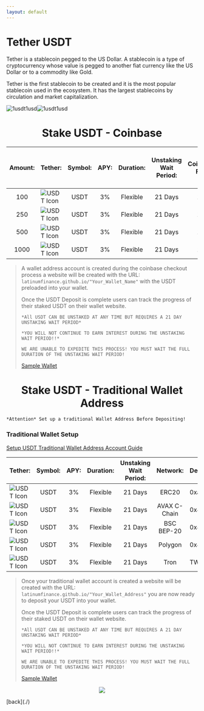 ```yaml
---
layout: default
---
```



# Tether USDT

Tether is a stablecoin pegged to the US Dollar. A stablecoin is a type of cryptocurrency whose value is pegged to another fiat currency like the US Dollar or to a commodity like Gold. 

Tether is the first stablecoin to be created and it is the most popular stablecoin used in the ecosystem. It has the largest stablecoins by circulation and market capitalization.


![1usdt1usd](https://latinumfinance.github.io/assets/images/1usdt1usdupdate.png)![1usdt1usd](https://latinumfinance.github.io/assets/images/LatinumFinanceLogoDraft512x256.png)

# <center>Stake USDT - Coinbase

| Amount: |    Tether:    |    Symbol:   |       APY:        |     Duration:     | <center>Unstaking Wait Period: | <center>Coinbase Fee: | Stake Now Using![coinbase logo](https://latinumfinance.github.io/assets/images/coinbaselogo2.png)   |
|:-------|:-------------|:-------------|:------------------|:-----------------|:-------------------------|:-----|:---------------------------------|
| <center>100 |    ![USDT Icon](https://latinumfinance.github.io/assets/images/usdticonlogo.png)    |     <center>USDT     |       <center>3%         |     <center>Flexible     |           <center>21 Days | <center>1% | <a class="buy-with-crypto" href="https://commerce.coinbase.com/checkout/f305e564-fb8d-41d3-9011-ad5d5f9e6c05"> Stake Crypto </a> <script src="https://commerce.coinbase.com/v1/checkout.js?version=201807"></script>   |
  | <center>250 |    ![USDT Icon](https://latinumfinance.github.io/assets/images/usdticonlogo.png)    |     <center>USDT     |       <center>3%         |     <center>Flexible     |           <center>21 Days | <center>1% | <a class="buy-with-crypto" href="https://commerce.coinbase.com/checkout/f305e564-fb8d-41d3-9011-ad5d5f9e6c05"> Stake Crypto </a> <script src="https://commerce.coinbase.com/v1/checkout.js?version=201807"></script>   |
  | <center>500 |    ![USDT Icon](https://latinumfinance.github.io/assets/images/usdticonlogo.png)    |     <center>USDT     |       <center>3%         |     <center>Flexible     |           <center>21 Days | <center>1% | <a class="buy-with-crypto" href="https://commerce.coinbase.com/checkout/f305e564-fb8d-41d3-9011-ad5d5f9e6c05"> Stake Crypto </a> <script src="https://commerce.coinbase.com/v1/checkout.js?version=201807"></script>   |
  | <center>1000 |    ![USDT Icon](https://latinumfinance.github.io/assets/images/usdticonlogo.png)    |     <center>USDT     |       <center>3%         |     <center>Flexible     |           <center>21 Days | <center>1% | <a class="buy-with-crypto" href="https://commerce.coinbase.com/checkout/f305e564-fb8d-41d3-9011-ad5d5f9e6c05"> Stake Crypto </a> <script src="https://commerce.coinbase.com/v1/checkout.js?version=201807"></script>   |

>A wallet address account is created during the coinbase checkout process a website will be created with the URL: `latinumfinance.github.io/"Your_Wallet_Name"` with the USDT preloaded into your wallet.
>
>Once the USDT Deposit is complete users can track the progress of their staked USDT on their wallet website. 
>
>`*All USDT CAN BE UNSTAKED AT ANY TIME BUT REQUIRES A 21 DAY UNSTAKING WAIT PERIOD*`
>
>`*YOU WILL NOT CONTINUE TO EARN INTEREST DURING THE UNSTAKING WAIT PERIOD!!*`
>
>`WE ARE UNABLE TO EXPEDITE THIS PROCESS! YOU MUST WAIT THE FULL DURATION OF THE UNSTAKING WAIT PERIOD!`  
>
> [Sample Wallet](./WalletNameTest)
>  
  
# <center>Stake USDT - Traditional Wallet Address
  
  `*Attention* Set up a traditional Wallet Address Before Depositing!`
  
### Traditional Wallet Setup
  
  [Setup USDT Traditional Wallet Address Account Guide](./traditional_wallet_setup)


|    Tether:    |    Symbol:   |       APY:        |     Duration:     | <center>Unstaking Wait Period: | Network: | Deposit Wallet Address: |
|:-------------|:-------------|:------------------|:-----------------|:-------------------------|:-----|:---------------------------------|
|    ![USDT Icon](https://latinumfinance.github.io/assets/images/usdticonlogo.png)    |     <center>USDT     |       <center>3%         |     <center>Flexible     |           <center>21 Days | <center>ERC20 | 0xaeca551247ebdf56bfad7352f5f1b7624f3f03e4 |
  |    ![USDT Icon](https://latinumfinance.github.io/assets/images/usdticonlogo.png)    |     <center>USDT     |       <center>3%         |     <center>Flexible     |           <center>21 Days | <center>AVAX C-Chain | 0x82e43c29053164782a6f0780fd8fdb6efb12158a |
  |    ![USDT Icon](https://latinumfinance.github.io/assets/images/usdticonlogo.png)    |     <center>USDT     |       <center>3%         |     <center>Flexible     |           <center>21 Days | <center>BSC BEP-20 | 0x82e43c29053164782a6f0780fd8fdb6efb12158a |
  |    ![USDT Icon](https://latinumfinance.github.io/assets/images/usdticonlogo.png)    |     <center>USDT     |       <center>3%         |     <center>Flexible     |           <center>21 Days | <center>Polygon | 0x82e43c29053164782a6f0780fd8fdb6efb12158a |
  |    ![USDT Icon](https://latinumfinance.github.io/assets/images/usdticonlogo.png)    |     <center>USDT     |       <center>3%         |     <center>Flexible     |           <center>21 Days | <center>Tron | TWWzMJXBZyEsdQudd4cQBRrc5XWrmXtW48 |

>Once your traditional wallet account is created a website will be created with the URL: `latinumfinance.github.io/"Your_Wallet_Address"` you are now ready to deposit your USDT into your wallet.
>  
>Once the USDT Deposit is complete users can track the progress of their staked USDT on their wallet website. 
>
>`*All USDT CAN BE UNSTAKED AT ANY TIME BUT REQUIRES A 21 DAY UNSTAKING WAIT PERIOD*`
>
>`*YOU WILL NOT CONTINUE TO EARN INTEREST DURING THE UNSTAKING WAIT PERIOD!!*`
>
>`WE ARE UNABLE TO EXPEDITE THIS PROCESS! YOU MUST WAIT THE FULL DURATION OF THE UNSTAKING WAIT PERIOD!`  
>
> [Sample Wallet](./WalletNameTest)
> 
  
  
  
  <p align="center">
<img src="https://latinumfinance.github.io/assets/images/lfcompoundinterestadvdraft2.png">
  </p>
[back](./)

